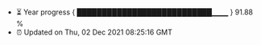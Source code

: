 - ⏳ Year progress { ███████████████████████████▁▁▁ } 91.88 %
- ⏰ Updated on Thu, 02 Dec 2021 08:25:16 GMT

